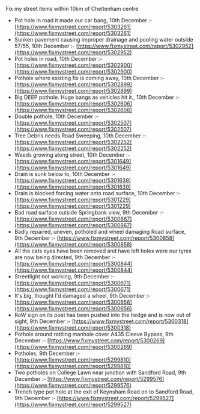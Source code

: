 Fix my street items within 10km of Cheltenham centre

<!-- fix_marker starts -->

- Pot hole in road it made our car bang, 10th December :- [https://www.fixmystreet.com/report/5303261](https://www.fixmystreet.com/report/5303261)
- Sunken pavement causing improper drainage and pooling water outside 57/55, 10th December :- [https://www.fixmystreet.com/report/5302952](https://www.fixmystreet.com/report/5302952)
- Pot holes in road, 10th December :- [https://www.fixmystreet.com/report/5302900](https://www.fixmystreet.com/report/5302900)
- Pothole where existing fix is coming away, 10th December :- [https://www.fixmystreet.com/report/5302899](https://www.fixmystreet.com/report/5302899)
- Big DEEP pothole. Huge bangs as vehicles hit it., 10th December :- [https://www.fixmystreet.com/report/5302606](https://www.fixmystreet.com/report/5302606)
- Double pothole, 10th December :- [https://www.fixmystreet.com/report/5302507](https://www.fixmystreet.com/report/5302507)
- Tree Debris needs Road Sweeping, 10th December :- [https://www.fixmystreet.com/report/5302252](https://www.fixmystreet.com/report/5302252)
- Weeds growing along street, 10th December :- [https://www.fixmystreet.com/report/5301649](https://www.fixmystreet.com/report/5301649)
- Drain is sunk below to, 10th December :- [https://www.fixmystreet.com/report/5301639](https://www.fixmystreet.com/report/5301639)
- Drain is blocked forcing water onto road surface, 10th December :- [https://www.fixmystreet.com/report/5301229](https://www.fixmystreet.com/report/5301229)
- Bad road surface outside Springbank view, 9th December :- [https://www.fixmystreet.com/report/5300867](https://www.fixmystreet.com/report/5300867)
- Badly repaired, uneven, potholed and wheel damaging Road surface, 9th December :- [https://www.fixmystreet.com/report/5300858](https://www.fixmystreet.com/report/5300858)
- All the cats eyes have been removed and have left holes were our tyres are now being directed, 9th December :- [https://www.fixmystreet.com/report/5300844](https://www.fixmystreet.com/report/5300844)
- Streetlight not working, 9th December :- [https://www.fixmystreet.com/report/5300671](https://www.fixmystreet.com/report/5300671)
- It's big, thought I'd damaged a wheel, 9th December :- [https://www.fixmystreet.com/report/5300656](https://www.fixmystreet.com/report/5300656)
- RoW sign on its post has been pushed into the hedge and is now out of sight, 9th December :- [https://www.fixmystreet.com/report/5300318](https://www.fixmystreet.com/report/5300318)
- Pothole around rattling manhole cover A435 Cleeve Bypass, 9th December :- [https://www.fixmystreet.com/report/5300269](https://www.fixmystreet.com/report/5300269)
- Potholes, 9th December :- [https://www.fixmystreet.com/report/5299810](https://www.fixmystreet.com/report/5299810)
- Two potholes on College Lawn near junction with Sandford Road, 9th December :- [https://www.fixmystreet.com/report/5299576](https://www.fixmystreet.com/report/5299576)
- Trench type pot hole at the exit of Keynsham Road on to Sandford Road, 9th December :- [https://www.fixmystreet.com/report/5299527](https://www.fixmystreet.com/report/5299527)

<!-- fix_marker ends -->